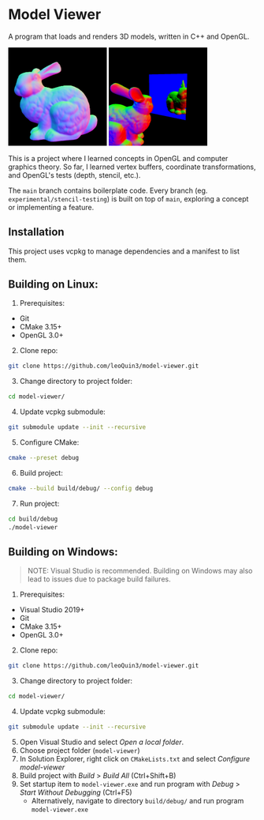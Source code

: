 # Model Viewer

A program that loads and renders 3D models, written in C++ and OpenGL. 

<img src="./screenshots/modelviewer_rabbit1.png" width="200" alt="Rabbit model"/>
<img src="./screenshots/modelviewer_rabbit2.png" width="200" alt="Mirror effect using stencil buffer"/>

This is a project where I learned concepts in OpenGL and computer graphics theory. So far, I learned vertex buffers, coordinate transformations, and OpenGL's tests (depth, stencil, etc.).

The `main` branch contains boilerplate code. Every branch (eg. `experimental/stencil-testing`) is built on top of `main`, exploring a concept or implementing a feature.

## Installation
This project uses vcpkg to manage dependencies and a manifest to list them.

## Building on Linux:
1. Prerequisites:
- Git
- CMake 3.15+
- OpenGL 3.0+
2. Clone repo:
```bash 
git clone https://github.com/leoQuin3/model-viewer.git
```
3. Change directory to project folder:
```bash
cd model-viewer/
```
4. Update vcpkg submodule:
```bash
git submodule update --init --recursive
```
5. Configure CMake:
```bash
cmake --preset debug
```
6. Build project:
```bash
cmake --build build/debug/ --config debug
```
7. Run project:
```bash
cd build/debug
./model-viewer
```

## Building on Windows:
> NOTE: Visual Studio is recommended. Building on Windows may also lead to issues due to package build failures.
1. Prerequisites:
- Visual Studio 2019+
- Git
- CMake 3.15+
- OpenGL 3.0+
2. Clone repo:
```bash 
git clone https://github.com/leoQuin3/model-viewer.git
```
3. Change directory to project folder:
```bash
cd model-viewer/
```
4. Update vcpkg submodule:
```bash
git submodule update --init --recursive
```
5. Open Visual Studio and select *Open a local folder*.
6. Choose project folder (`model-viewer`)
7. In Solution Explorer, right click on `CMakeLists.txt` and select *Configure model-viewer*
8. Build project with *Build* > *Build All* (Ctrl+Shift+B)
9. Set startup item to `model-viewer.exe` and run program with *Debug* > *Start Without Debugging* (Ctrl+F5)
	- Alternatively, navigate to directory `build/debug/` and run program `model-viewer.exe`
